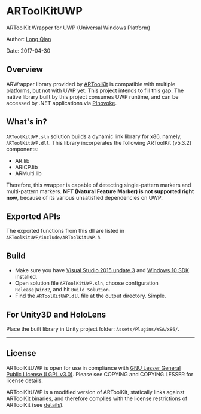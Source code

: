 ARToolKitUWP
===
ARToolKit Wrapper for UWP (Universal Windows Platform)

Author: [Long Qian](http://longqian.me/aboutme)

Date: 2017-04-30

## Overview
ARWrapper library provided by [ARToolKit](https://github.com/artoolkit/artoolkit5) is compatible with multiple platforms, but not with UWP yet. This project intends to fill this gap. The native library built by this project consumes UWP runtime, and can be accessed by .NET applications via [PInovoke](http://www.pinvoke.net/).

## What's in?
```ARToolKitUWP.sln``` solution builds a dynamic link library for x86, namely, ```ARToolKitUWP.dll```. This library incorperates the following ARToolKit (v5.3.2) components:  
- AR.lib
- ARICP.lib
- ARMulti.lib

Therefore, this wrapper is capable of detecting single-pattern markers and multi-pattern markers. **NFT (Natural Feature Marker) is not supported right now**, because of its various unsatisfied dependencies on UWP.

## Exported APIs
The exported functions from this dll are listed in ```ARToolKitUWP/include/ARToolKitUWP.h```.

## Build
- Make sure you have [Visual Studio 2015 update 3](https://www.visualstudio.com/en-us/news/releasenotes/vs2015-update3-vs) and [Windows 10 SDK](https://developer.microsoft.com/en-us/windows/downloads/windows-10-sdk) installed.
- Open solution file ```ARToolKitUWP.sln```, choose configuration ```Release|Win32```, and hit ```Build Solution```.
- Find the ```ARToolKitUWP.dll``` file at the output directory. Simple.

## For Unity3D and HoloLens
Place the built library in Unity project folder: ```Assets/Plugins/WSA/x86/```.


---

## License
ARToolKitUWP is open for use in compliance with [GNU Lesser General Public License (LGPL v3.0)](https://www.gnu.org/licenses/lgpl-3.0.en.html). Please see COPYING and COPYING.LESSER for license details.

ARToolKitUWP is a modified version of ARToolKit, statically links against ARToolKit binaries, and therefore complies with the license restrictions of ARToolKit (see [details](https://github.com/artoolkit/artoolkit5)).




